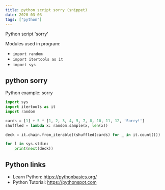 ```yaml
---
title: python script sorry (snippet)
date: 2020-03-03
tags: ["python"]
---
```

Python script 'sorry'


Modules used in program: 
* `import random`
* `import itertools as it`
* `import sys`

## python sorry

Python example: sorry

```python
import sys
import itertools as it
import random

cards = [1] + 5 * [1, 2, 3, 4, 5, 7, 8, 10, 11, 12, 'Sorry!']
shuffled = lambda x: random.sample(x, len(x))

deck = it.chain.from_iterable((shuffled(cards) for _ in it.count()))

for l in sys.stdin:
    print(next(deck))


```

## Python links

- Learn Python: https://pythonbasics.org/
- Python Tutorial: https://pythonspot.com
